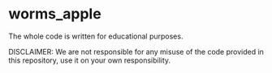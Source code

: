 # worms_apple

The whole code is written for educational purposes.

DISCLAIMER: We are not responsible for any misuse of the code provided in this repository, use it on your own responsibility.